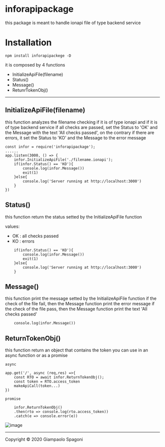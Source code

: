 # inforapipackage

this package is meant to handle ionapi file of type backend service

# Installation

` npm install inforapipackege -D `

it is composed by 4 functions

- InitializeApiFile(filename)
- Status()
- Message()
- RetunrTokenObj()

<hr>

## InitializeApiFile(filename)
this function analyzes the filename checking if it is of type ionapi and 
if it is of type backend service
if all checks are passed, set the Status to 'OK' and the Message with the text
'All checks passed', on the contrary if there are errors, it set the Status
to 'KO' and the Message to the error message

```
const infor = require('inforapipackage');
......
app.listen(3000, () => {
    infor.InitializeApiFile('./filename.ionapi');
    if(infor.Status() == 'KO'){
        console.log(infor.Message())
        exit(1)
    }else{
        console.log('Server running at http://localhost:3000')
    }
})
```

## Status()
this function return the status setted by the InitializeApiFile function

values:
- OK : all checks passed
- KO : errors

```
    if(infor.Status() == 'KO'){
        console.log(infor.Message())
        exit(1)
    }else{
        console.log('Server running at http://localhost:3000')
    }
```

## Message()
this function print the message setted by the InitializeApiFile function
if the check of the file fail, then the Message function print the error message
if the check of the file pass, then the Message function print the text 'All checks passed'

```
    console.log(infor.Message())
```

## ReturnTokenObj()
this function return an object that contains the token
you can use in an async function or as a promise

```
async

app.get('/', async (req,res) =>{
    const RTO = await infor.ReturnTokenObj();
    const token = RTO.access_token
    makeApiCall(token...)
})

promise

    infor.ReturnTokenObj()
    .then(rto => console.log(rto.access_token))
    .catch(e => console.error(e))
```

![image](https://user-images.githubusercontent.com/22134155/97788174-39f11c80-1bb7-11eb-8fd7-725c48b5b87d.png)

<hr>
Copyright &copy; 2020 Giampaolo Spagoni